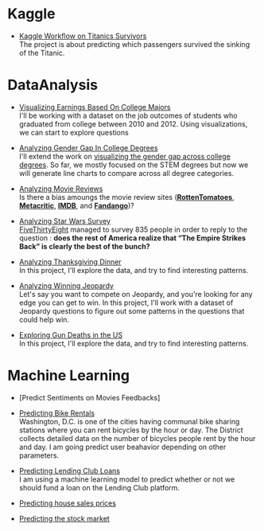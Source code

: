 # Kaggle


* [Kaggle Workflow on Titanics Survivors](https://github.com/spajeo/DataAnalysis_MachineLearning/tree/master/Kaggle%20Workflow%20on%20Titanics%20Survivors)   
The project is about predicting which passengers survived the sinking of the Titanic. 


# DataAnalysis




* [Visualizing Earnings Based On College Majors](https://github.com/spajeo/DataAnalysis_MachineLearning/tree/master/Visualizing%20Earnings%20Based%20On%20College%20Majors)  
I'll be working with a dataset on the job outcomes of students who graduated from college between 2010 and 2012. Using visualizations, we can start to explore questions

* [Analyzing Gender Gap In College Degrees](https://github.com/spajeo/DataAnalysis_MachineLearning/tree/master/Analyzing%20Gender%20Gap%20In%20College%20Degrees)  
I'll extend the work on [visualizing the gender gap across college degrees](https://github.com/spajeo/DataAnalysis_MachineLearning/tree/master/Visualizing%20Earnings%20Based%20On%20College%20Majors). So far, we mostly focused on the STEM degrees but now we will generate line charts to compare across all degree categories.


* [Analyzing Movie Reviews](https://github.com/spajeo/DataAnalysis_MachineLearning/tree/master/Analyzing%20Movie%20Reviews)   
Is there a bias amoungs the movie review sites ([**RottenTomatoes**](https://rottentomatoes.com/), [**Metacritic**](http://www.metacritic.com/), [**IMDB**](https://www.imdb.com/), and [**Fandango**](https://www.fandango.com/))?

* [Analyzing Star Wars Survey](https://github.com/spajeo/DataAnalysis_MachineLearning/tree/master/Analyzing%20Star%20Wars%20Survey)   
[FiveThirtyEight](https://github.com/fivethirtyeight/data/tree/master/star-wars-survey) managed to survey  835 people in order to reply to the question : **does the rest of America realize that “The Empire Strikes Back” is clearly the best of the bunch?**


* [Analyzing Thanksgiving Dinner](https://github.com/spajeo/DataAnalysis_MachineLearning/tree/master/Analyzing%20Thanksgiving%20Dinner)   
In this project, I'll explore the data, and try to find interesting patterns.


* [Analyzing Winning Jeopardy](https://github.com/spajeo/DataAnalysis_MachineLearning/tree/master/Analyzing%20Winning%20Jeopardy)   
Let's say you want to compete on Jeopardy, and you're looking for any edge you can get to win. In this project, I'll work with a dataset of Jeopardy questions to figure out some patterns in the questions that could help win.

* [Exploring Gun Deaths in the US](https://github.com/spajeo/DataAnalysis_MachineLearning/blob/master/Exploring%20Gun%20Deaths%20in%20the%20US/README.md)   
In this project, I'll explore the data, and try to find interesting patterns.

# Machine Learning

* [Predict Sentiments on Movies Feedbacks]

* [Predicting Bike Rentals](https://github.com/spajeo/DataAnalysis_MachineLearning/tree/master/Predicting%20Bike%20Rentals)   
Washington, D.C. is one of the cities having communal bike sharing stations where you can rent bicycles by the hour or day. The District collects detailed data on the number of bicycles people rent by the hour and day. I am going predict user beahavior depending on other parameters.
* [Predicting Lending Club Loans](https://github.com/spajeo/DataAnalysis_MachineLearning/tree/master/Predicting%20Lending%20Club%20Loans)   
I am using a machine learning model to predict whether or not we should fund a loan on the Lending Club platform.

* [Predicting house sales prices](https://github.com/spajeo/DataAnalysis_MachineLearning/tree/master/Predicting%20house%20sales%20prices)  

* [Predicting the stock market](https://github.com/spajeo/DataAnalysis_MachineLearning/tree/master/Predicting%20the%20stock%20market)  

